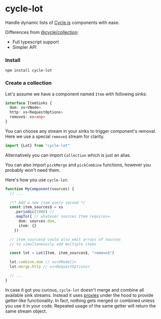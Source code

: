 # cycle-lot

Handle dynamic lists of [Cycle.js](https://github.com/cyclejs/cyclejs) components with ease.

Differences from [@cycle/collection](https://github.com/cyclejs/collection):

- Full typescript support
- Simpler API

### Install

`npm install cycle-lot`

### Create a collection

Let's assume we have a component named `Item` with following sinks:

```typescript
interface ItemSinks {
  dom: xs<VNode>
  http: xs<RequestOptions>
  remove$: xs<any>
}
```

You can choose any stream in your sinks to trigger component's removal. Here we use a special `remove$` stream for clarity.

```typescript
import {Lot} from "cycle-lot"
```

Alternatively you can import `Collection` which is just an alias.

You can also import `pickMerge` and `pickCombine` functions, however you probably won't need them.

Here's how you use `cycle-lot`:

```typescript
function MyComponent(sources) {
  // ...

  /** Add a new item every second */
  const item_sources$ = xs
    .periodic(1000) //
    .mapTo({ // whatever sources Item requires=
      dom: sources.dom,
      item: {}
    })

  // item_sources$ could also emit arrays of sources
  // to simultaneously add multiple items

  const lot = Lot(Item, item_sources$, "remove$")

  lot.combine.dom // xs<VNode[]>
  lot.merge.http // xs<RequestOptions>

  // ...
}
```

In case it got you curious, `cycle-lot` doesn't merge and combine all available sink streams. Instead it uses [proxies](https://developer.mozilla.org/en-US/docs/Web/JavaScript/Reference/Global_Objects/Proxy) under the hood to provide getter-like functionality. In fact, nothing gets merged or combined unless you use it in your code. Repeated usage of the same getter will return the same stream object.
